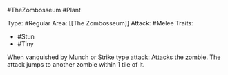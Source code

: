 #TheZombosseum #Plant

Type: #Regular
Area: [[The Zombosseum]]
Attack: #Melee
Traits:
- #Stun
- #Tiny

When vanquished by Munch or Strike type attack: Attacks the zombie. The attack jumps to another zombie within 1 tile of it. 